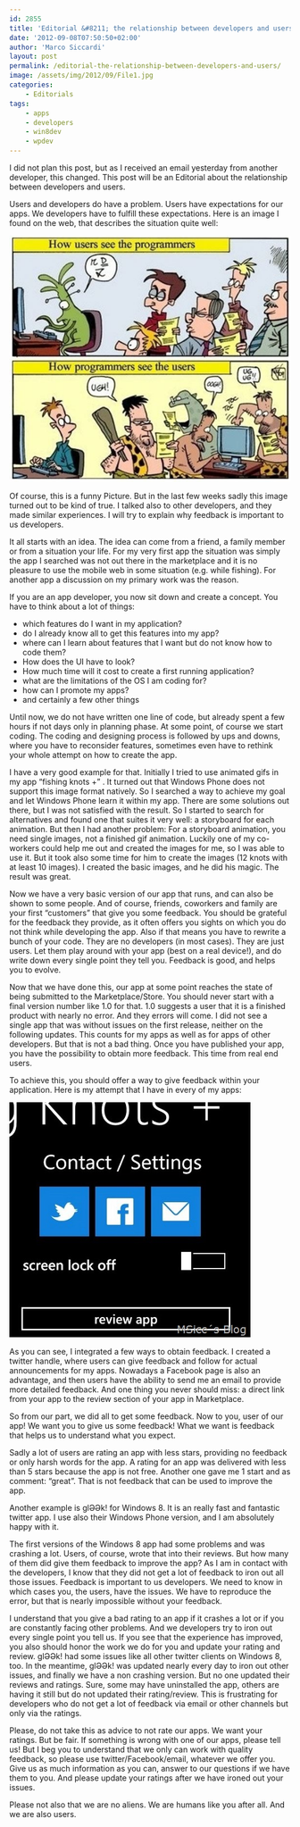 ```yaml
---
id: 2855
title: 'Editorial &#8211; the relationship between developers and users'
date: '2012-09-08T07:50:50+02:00'
author: 'Marco Siccardi'
layout: post
permalink: /editorial-the-relationship-between-developers-and-users/
image: /assets/img/2012/09/File1.jpg
categories:
    - Editorials
tags:
    - apps
    - developers
    - win8dev
    - wpdev
---
```


I did not plan this post, but as I received an email yesterday from another developer, this changed. This post will be an Editorial about the relationship between developers and users.

Users and developers do have a problem. Users have expectations for our apps. We developers have to fulfill these expectations. Here is an image I found on the web, that describes the situation quite well:

![](/assets/img/2012/09/File1.jpg)

Of course, this is a funny Picture. But in the last few weeks sadly this image turned out to be kind of true. I talked also to other developers, and they made similar experiences. I will try to explain why feedback is important to us developers.

It all starts with an idea. The idea can come from a friend, a family member or from a situation your life. For my very first app the situation was simply the app I searched was not out there in the marketplace and it is no pleasure to use the mobile web in some situation (e.g. while fishing). For another app a discussion on my primary work was the reason.

If you are an app developer, you now sit down and create a concept. You have to think about a lot of things:

- which features do I want in my application?
- do I already know all to get this features into my app?
- where can I learn about features that I want but do not know how to code them?
- How does the UI have to look?
- How much time will it cost to create a first running application?
- what are the limitations of the OS I am coding for?
- how can I promote my apps?
- and certainly a few other things

Until now, we do not have written one line of code, but already spent a few hours if not days only in planning phase. At some point, of course we start coding. The coding and designing process is followed by ups and downs, where you have to reconsider features, sometimes even have to rethink your whole attempt on how to create the app.

I have a very good example for that. Initially I tried to use animated gifs in my app “fishing knots +” . It turned out that Windows Phone does not support this image format natively. So I searched a way to achieve my goal and let Windows Phone learn it within my app. There are some solutions out there, but I was not satisfied with the result. So I started to search for alternatives and found one that suites it very well: a storyboard for each animation. But then I had another problem: For a storyboard animation, you need single images, not a finished gif animation. Luckily one of my co-workers could help me out and created the images for me, so I was able to use it. But it took also some time for him to create the images (12 knots with at least 10 images). I created the basic images, and he did his magic. The result was great.

Now we have a very basic version of our app that runs, and can also be shown to some people. And of course, friends, coworkers and family are your first “customers” that give you some feedback. You should be grateful for the feedback they provide, as it often offers you sights on which you do not think while developing the app. Also if that means you have to rewrite a bunch of your code. They are no developers (in most cases). They are just users. Let them play around with your app (best on a real device!), and do write down every single point they tell you. Feedback is good, and helps you to evolve.

Now that we have done this, our app at some point reaches the state of being submitted to the Marketplace/Store. You should never start with a final version number like 1.0 for that. 1.0 suggests a user that it is a finished product with nearly no error. And they errors will come. I did not see a single app that was without issues on the first release, neither on the following updates. This counts for my apps as well as for apps of other developers. But that is not a bad thing. Once you have published your app, you have the possibility to obtain more feedback. This time from real end users.

To achieve this, you should offer a way to give feedback within your application. Here is my attempt that I have in every of my apps:

![](/assets/img/2012/09/Screen-Capture-13.jpg)

As you can see, I integrated a few ways to obtain feedback. I created a twitter handle, where users can give feedback and follow for actual announcements for my apps. Nowadays a Facebook page is also an advantage, and then users have the ability to send me an email to provide more detailed feedback. And one thing you never should miss: a direct link from your app to the review section of your app in Marketplace.

So from our part, we did all to get some feedback. Now to you, user of our app! We want you to give us some feedback! What we want is feedback that helps us to understand what you expect.

Sadly a lot of users are rating an app with less stars, providing no feedback or only harsh words for the app. A rating for an app was delivered with less than 5 stars because the app is not free. Another one gave me 1 start and as comment: “great”. That is not feedback that can be used to improve the app.

Another example is glƏƏk! for Windows 8. It is an really fast and fantastic twitter app. I use also their Windows Phone version, and I am absolutely happy with it.

The first versions of the Windows 8 app had some problems and was crashing a lot. Users, of course, wrote that into their reviews. But how many of them did give them feedback to improve the app? As I am in contact with the developers, I know that they did not get a lot of feedback to iron out all those issues. Feedback is important to us developers. We need to know in which cases you, the users, have the issues. We have to reproduce the error, but that is nearly impossible without your feedback.

I understand that you give a bad rating to an app if it crashes a lot or if you are constantly facing other problems. And we developers try to iron out every single point you tell us. If you see that the experience has improved, you also should honor the work we do for you and update your rating and review. glƏƏk! had some issues like all other twitter clients on Windows 8, too. In the meantime, glƏƏk! was updated nearly every day to iron out other issues, and finally we have a non crashing version. But no one updated their reviews and ratings. Sure, some may have uninstalled the app, others are having it still but do not updated their rating/review. This is frustrating for developers who do not get a lot of feedback via email or other channels but only via the ratings.

Please, do not take this as advice to not rate our apps. We want your ratings. But be fair. If something is wrong with one of our apps, please tell us! But I beg you to understand that we only can work with quality feedback, so please use twitter/Facebook/email, whatever we offer you. Give us as much information as you can, answer to our questions if we have them to you. And please update your ratings after we have ironed out your issues.

Please not also that we are no aliens. We are humans like you after all. And we are also users.